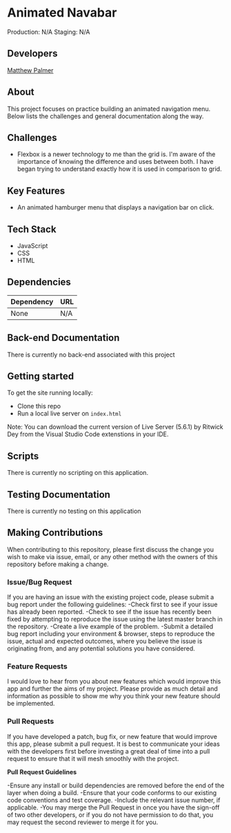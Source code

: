 # Animated Navabar
Production: N/A
Staging: N/A

## Developers
[Matthew Palmer](https://github.com/matthewpalmer9)

## About
This project focuses on practice building an animated navigation menu. Below lists the challenges and general documentation along the way.

## Challenges
- Flexbox is a newer technology to me than the grid is. I'm aware of the importance of knowing the difference and uses between both. I have began trying to understand exactly how it is used in comparison to grid.

## Key Features
- An animated hamburger menu that displays a navigation bar on click.

## Tech Stack
- JavaScript
- CSS
- HTML

## Dependencies 
| Dependency | URL      |
|-----------|-----------|
| None      | N/A       |

## Back-end Documentation
There is currently no back-end associated with this project

## Getting started
To get the site running locally:
- Clone this repo
- Run a local live server on `index.html`

Note: You can download the current version of Live Server (5.6.1) by Ritwick Dey from the Visual Studio Code extenstions in your IDE.  

## Scripts 
There is currently no scripting on this application.

## Testing Documentation
There is currently no testing on this application

## Making Contributions
When contributing to this repository, please first discuss the change you wish to make via issue, email, or any other method with the owners of this repository before making a change.

### Issue/Bug Request
If you are having an issue with the existing project code, please submit a bug report under the following guidelines:
-Check first to see if your issue has already been reported.
-Check to see if the issue has recently been fixed by attempting to reproduce the issue using the latest master branch in the repository.
-Create a live example of the problem.
-Submit a detailed bug report including your environment & browser, steps to reproduce the issue, actual and expected outcomes, where you believe the issue is originating from, and any potential solutions you have considered.

### Feature Requests
I would love to hear from you about new features which would improve this app and further the aims of my project. Please provide as much detail and information as possible to show me why you think your new feature should be implemented.

### Pull Requests
If you have developed a patch, bug fix, or new feature that would improve this app, please submit a pull request. It is best to communicate your ideas with the developers first before investing a great deal of time into a pull request to ensure that it will mesh smoothly with the project.

**Pull Request Guidelines**

-Ensure any install or build dependencies are removed before the end of the layer when doing a build.
-Ensure that your code conforms to our existing code conventions and test coverage.
-Include the relevant issue number, if applicable.
-You may merge the Pull Request in once you have the sign-off of two other developers, or if you do not have permission to do that, you may request the second reviewer to merge it for you.